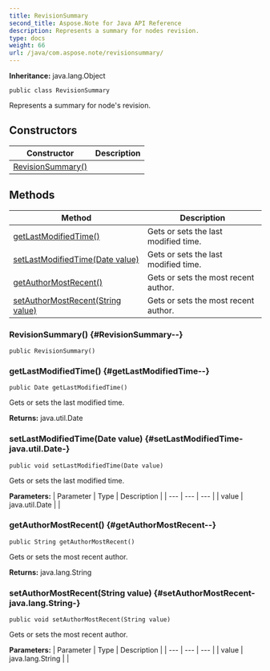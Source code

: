 ```yaml
---
title: RevisionSummary
second_title: Aspose.Note for Java API Reference
description: Represents a summary for nodes revision.
type: docs
weight: 66
url: /java/com.aspose.note/revisionsummary/
---
```


**Inheritance:**
java.lang.Object
```
public class RevisionSummary
```

Represents a summary for node's revision.
## Constructors

| Constructor | Description |
| --- | --- |
| [RevisionSummary()](#RevisionSummary--) |  |
## Methods

| Method | Description |
| --- | --- |
| [getLastModifiedTime()](#getLastModifiedTime--) | Gets or sets the last modified time. |
| [setLastModifiedTime(Date value)](#setLastModifiedTime-java.util.Date-) | Gets or sets the last modified time. |
| [getAuthorMostRecent()](#getAuthorMostRecent--) | Gets or sets the most recent author. |
| [setAuthorMostRecent(String value)](#setAuthorMostRecent-java.lang.String-) | Gets or sets the most recent author. |
### RevisionSummary() {#RevisionSummary--}
```
public RevisionSummary()
```


### getLastModifiedTime() {#getLastModifiedTime--}
```
public Date getLastModifiedTime()
```


Gets or sets the last modified time.

**Returns:**
java.util.Date
### setLastModifiedTime(Date value) {#setLastModifiedTime-java.util.Date-}
```
public void setLastModifiedTime(Date value)
```


Gets or sets the last modified time.

**Parameters:**
| Parameter | Type | Description |
| --- | --- | --- |
| value | java.util.Date |  |

### getAuthorMostRecent() {#getAuthorMostRecent--}
```
public String getAuthorMostRecent()
```


Gets or sets the most recent author.

**Returns:**
java.lang.String
### setAuthorMostRecent(String value) {#setAuthorMostRecent-java.lang.String-}
```
public void setAuthorMostRecent(String value)
```


Gets or sets the most recent author.

**Parameters:**
| Parameter | Type | Description |
| --- | --- | --- |
| value | java.lang.String |  |

